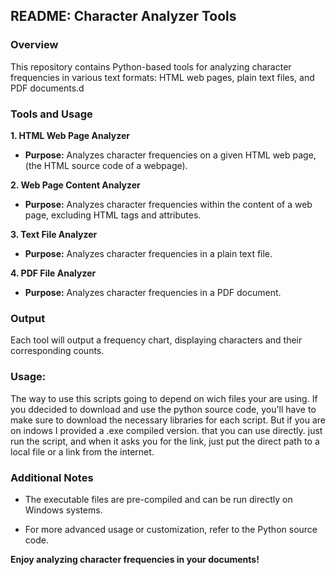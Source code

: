 README: Character Analyzer Tools
------------------------------------

### Overview

This repository contains Python-based tools for analyzing character frequencies in various text formats: HTML web pages, plain text files, and PDF documents.d

### Tools and Usage

**1\. HTML Web Page Analyzer**

*   **Purpose:** Analyzes character frequencies on a given HTML web page, (the HTML source code of a webpage).

**2\. Web Page Content Analyzer**

*   **Purpose:** Analyzes character frequencies within the content of a web page, excluding HTML tags and attributes.

**3\. Text File Analyzer**

*   **Purpose:** Analyzes character frequencies in a plain text file.
        
**4\. PDF File Analyzer**

*   **Purpose:** Analyzes character frequencies in a PDF document.

### Output

Each tool will output a frequency chart, displaying characters and their corresponding counts.

### Usage:
    
The way to use this scripts going to depend on wich files your are using.
If you ddecided to download and use the python source code, you'll have to make sure to download the necessary libraries for each script.
But if you are on indows I provided a .exe compiled version. that you can use directly.
just run the script, and when it asks you for the link, just put the direct path to a local file or a link from the internet.
        
### Additional Notes

*   The executable files are pre-compiled and can be run directly on Windows systems.
    
*   For more advanced usage or customization, refer to the Python source code.
    

**Enjoy analyzing character frequencies in your documents!**
